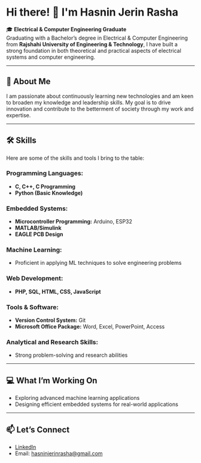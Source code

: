 # Hi there! 👋  I'm Hasnin Jerin Rasha  

🎓 **Electrical & Computer Engineering Graduate**  
Graduating with a Bachelor’s degree in Electrical & Computer Engineering from **Rajshahi University of Engineering & Technology**, I have built a strong foundation in both theoretical and practical aspects of electrical systems and computer engineering. 

---

## 🌟 About Me  
I am passionate about continuously learning new technologies and am keen to broaden my knowledge and leadership skills. My goal is to drive innovation and contribute to the betterment of society through my work and expertise.  

---

## 🛠️ Skills  
Here are some of the skills and tools I bring to the table:  

### Programming Languages:  
- **C, C++, C Programming**  
- **Python (Basic Knowledge)**  

### Embedded Systems:  
- **Microcontroller Programming:** Arduino, ESP32  
- **MATLAB/Simulink**  
- **EAGLE PCB Design**  

### Machine Learning:  
- Proficient in applying ML techniques to solve engineering problems  

### Web Development:  
- **PHP, SQL, HTML, CSS, JavaScript**  

### Tools & Software:  
- **Version Control System:** Git  
- **Microsoft Office Package:** Word, Excel, PowerPoint, Access  

### Analytical and Research Skills:  
- Strong problem-solving and research abilities  

---

## 💻 What I’m Working On  
- Exploring advanced machine learning applications  
- Designing efficient embedded systems for real-world applications  

---

## 📫 Let’s Connect  
- [LinkedIn](https://linkedin.com/in/hasnin-jerin-rasha-073159261)  
- Email: hasninjerinrasha@gmail.com 


